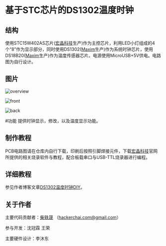 # 基于STC芯片的DS1302温度时钟

## 结构
  使用STC15W402AS芯片([宏晶科技](http://www.stcmcu.com/)生产)作为主控芯片，利用LED小灯组成的4个“8”作为显示部分，同时使用DS1302([Maxim](https://www.maximintegrated.com)生产)作为系统时钟芯片，使用DS18B20([Maxim](https://www.maximintegrated.com)生产)作为温度传感器芯片。电源使用MicroUSB+5V供电。电路图为自行设计。
## 图片
![overview](https://blog.hackerchai.com/wp-content/uploads/2016/08/DSC_0072-min.jpg)

![front](https://blog.hackerchai.com/wp-content/uploads/2016/08/DSC_0093.jpg)

![back](https://blog.hackerchai.com/wp-content/uploads/2016/08/DSC_0087-min.jpg)

#功能
  提供时钟显示，修改，以及温度显示功能。
## 制作教程
  PCB电路图请在仓库内自行下载，印刷后按照引脚焊接元件，下载[宏晶科技](http://www.stcmcu.com/)官网所提供的相关烧录软件与教程，配合板载串口与USB-TTL烧录器进行编程。
## 详细教程
  参见作者博客文章[DS1302温度时钟DIY](https://blog.hackerchai.com/ds1302-ds18b20-stc15-clock/)。
## 关于作者
主要代码贡献者：[柴轶晟](https://hackerchai.com) （hackerchai.com@gmail.com）

参与开发：沈冠霖 王荣

主要硬件设计：李沐东
